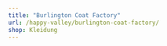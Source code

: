 ```yaml
---
title: "Burlington Coat Factory"
url: /happy-valley/burlington-coat-factory/
shop: Kleidung
---
```

